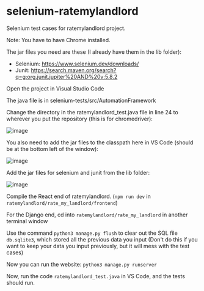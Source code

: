 # selenium-ratemylandlord
Selenium test cases for ratemylandlord project.

Note: You have to have Chrome installed.

The jar files you need are these (I already have them in the lib folder):
- Selenium: https://www.selenium.dev/downloads/
- Junit: https://search.maven.org/search?q=g:org.junit.jupiter%20AND%20v:5.8.2

Open the project in Visual Studio Code

The java file is in selenium-tests/src/AutomationFramework

Change the directory in the ratemylandlord_test.java file in line 24 to wherever you put the repository (this is for chromedriver):

![image](https://user-images.githubusercontent.com/91094317/144691274-4f0cea98-0e37-454d-8bad-f9aa48ddc99d.png)

You also need to add the jar files to the classpath here in VS Code (should be at the bottom left of the window):

![image](https://user-images.githubusercontent.com/91094317/144691919-a228d918-f1db-43d3-80d7-3c02f0649611.png)

Add the jar files for selenium and junit from the lib folder:

![image](https://user-images.githubusercontent.com/91094317/144691977-773443ef-00cb-4a70-aec0-0d2a3b692aef.png)

Compile the React end of ratemylandlord. (```npm run dev``` in ```ratemylandlord/rate_my_landlord/frontend```)

For the Django end, cd into ```ratemylandlord/rate_my_landlord``` in another terminal window

Use the command ```python3 manage.py flush``` to clear out the SQL file ```db.sqlite3```, which stored all the previous data you input (Don't do this if you want to keep your data you input previously, but it will mess with the test cases)

Now you can run the website: ```python3 manage.py runserver```

Now, run the code ```ratemylandlord_test.java``` in VS Code, and the tests should run. 



